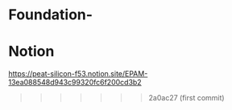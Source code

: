 # Foundation-

# Notion
https://peat-silicon-f53.notion.site/EPAM-13ea088548d943c99320fc6f200cd3b2
>>>>>>> 2a0ac27 (first commit)

